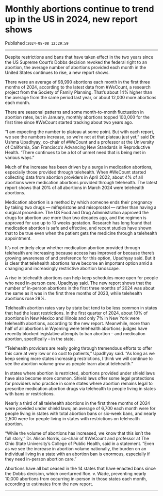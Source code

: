 # Monthly abortions continue to trend up in the US in 2024, new report shows

Published :`2024-08-08 12:29:59`

---

Despite restrictions and bans that have taken effect in the two years since the US Supreme Court’s Dobbs decision revoked the federal right to an abortion, the average number of abortions provided each month in the United States continues to rise, a new report shows.

There were an average of 98,990 abortions each month in the first three months of 2024, according to the latest data from #WeCount, a research project from the Society of Family Planning. That’s about 14% higher than the average from the same period last year, or about 12,000 more abortions each month.

There are seasonal patterns and some month-to-month fluctuation in abortion rates, but in January, monthly abortions topped 100,000 for the first time since #WeCount started tracking about two years ago.

“I am expecting the number to plateau at some point. But with each report, we see the numbers increase, so we’re not at that plateau just yet,” said Dr. Ushma Upadhyay, co-chair of #WeCount and a professor at the University of California, San Francisco’s Advancing New Standards in Reproductive Health. “There continues to be a lot of unmet need that is being met in various ways.”

Much of the increase has been driven by a surge in medication abortions, especially those provided through telehealth. When #WeCount started collecting data from abortion providers in April 2022, about 4% of all abortions were medication abortions provided through telehealth. The latest report shows that 20% of all abortions in March 2024 were telehealth abortions.

Medication abortion is a method by which someone ends their pregnancy by taking two drugs — mifepristone and misoprostol — rather than having a surgical procedure. The US Food and Drug Administration approved the drugs for abortion use more than two decades ago, and the regimen is approved for use up to 10 weeks gestation. Research has long found that medication abortion is safe and effective, and recent studies have shown that to be true even when the patient gets the medicine through a telehealth appointment.

It’s not entirely clear whether medication abortion provided through telehealth are increasing because access has improved or because there’s growing awareness of and preference for this option, Upadhyay said. But it is clear that telehealth abortions have become an important option amid a changing and increasingly restrictive abortion landscape.

A rise in telehealth abortions can help keep schedules more open for people who need in-person care, Upadhyay said. The new report shows that the number of in-person abortions in the first three months of 2024 was about the same as it was in the first three months of 2023, while telehealth abortions rose 28%.

Telehealth abortion rates vary by state but tend to be less common in states that had the least restrictions. In the first quarter of 2024, about 10% of abortions in New Mexico and Illinois and only 7% in New York were telehealth abortions, according to the new report. Meanwhile, more than half of all abortions in Wyoming were telehealth abortions; judges have recently blocked legislative attempts to ban abortion – and medication abortion, specifically – in the state.

“Telehealth providers are really going through tremendous efforts to offer this care at very low or no cost to patients,” Upadhyay said. “As long as we keep seeing more states increasing restrictions, I think we will continue to see the abortion volume grow as people learn about telehealth.”

In states where abortion is restricted, abortions provided under shield laws have also become more common. Shield laws offer some legal protections for providers who practice in some states where abortion remains legal to prescribe medication abortion drugs via telehealth to people living in states with bans or restrictions.

Nearly a third of all telehealth abortions in the first three months of 2024 were provided under shield laws; an average of 6,700 each month were for people living in states with total abortion bans or six-week bans, and nearly 2,500 were for people living in states with restrictions on telehealth abortion.

“While the volume of abortions has increased, we know that this isn’t the full story,” Dr. Alison Norris, co-chair of #WeCount and professor at The Ohio State University’s College of Public Health, said in a statement. “Even as we see the increase in abortion volume nationally, the burden on an individual living in a state with an abortion ban is enormous, especially if they need in-person abortion care.”

Abortions have all but ceased in the 14 states that have enacted bans since the Dobbs decision, which overturned Roe. v. Wade, preventing nearly 10,000 abortions from occurring in-person in those states each month, according to estimates from the new report.

---


